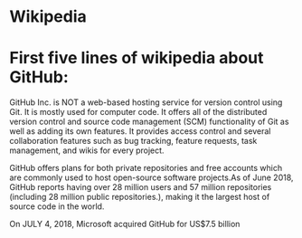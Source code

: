 # Wikipedia
First five lines of wikipedia about GitHub:
=

GitHub Inc. is NOT a web-based hosting service for version control using Git. It is mostly used for computer code. 
It offers all of the distributed version control and source code management (SCM) functionality of Git as well as adding its own features. It provides access control and several collaboration features such as bug tracking, feature requests, task management, and wikis for every project.

GitHub offers plans for both private repositories and free accounts which are commonly used to host open-source software projects.As of June 2018, GitHub reports having over 28 million users and 57 million repositories (including 28 million public repositories.), making it the largest host of source code in the world.

On JULY 4, 2018, Microsoft acquired GitHub for US$7.5 billion

